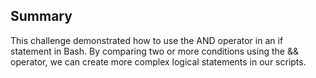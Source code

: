 ## Summary


This challenge demonstrated how to use the AND operator in an if statement in Bash. By comparing two or more conditions using the && operator, we can create more complex logical statements in our scripts.